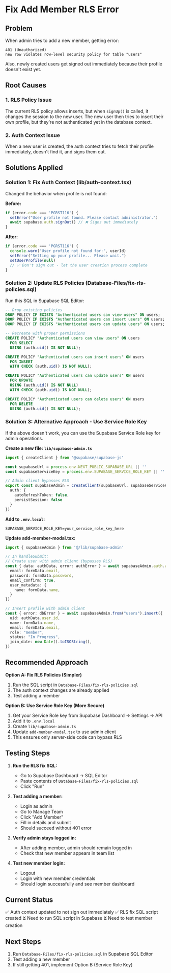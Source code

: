 # Fix Add Member RLS Error

## Problem
When admin tries to add a new member, getting error:
```
401 (Unauthorized)
new row violates row-level security policy for table "users"
```

Also, newly created users get signed out immediately because their profile doesn't exist yet.

## Root Causes

### 1. RLS Policy Issue
The current RLS policy allows inserts, but when `signUp()` is called, it changes the session to the new user. The new user then tries to insert their own profile, but they're not authenticated yet in the database context.

### 2. Auth Context Issue
When a new user is created, the auth context tries to fetch their profile immediately, doesn't find it, and signs them out.

## Solutions Applied

### Solution 1: Fix Auth Context (lib/auth-context.tsx)
Changed the behavior when profile is not found:

**Before:**
```typescript
if (error.code === 'PGRST116') {
  setError("User profile not found. Please contact administrator.")
  await supabase.auth.signOut() // ❌ Signs out immediately
}
```

**After:**
```typescript
if (error.code === 'PGRST116') {
  console.warn("User profile not found for:", userId)
  setError("Setting up your profile... Please wait.")
  setUserProfile(null)
  // ✅ Don't sign out - let the user creation process complete
}
```

### Solution 2: Update RLS Policies (Database-Files/fix-rls-policies.sql)
Run this SQL in Supabase SQL Editor:

```sql
-- Drop existing policies
DROP POLICY IF EXISTS "Authenticated users can view users" ON users;
DROP POLICY IF EXISTS "Authenticated users can insert users" ON users;
DROP POLICY IF EXISTS "Authenticated users can update users" ON users;

-- Recreate with proper permissions
CREATE POLICY "Authenticated users can view users" ON users
  FOR SELECT 
  USING (auth.uid() IS NOT NULL);

CREATE POLICY "Authenticated users can insert users" ON users
  FOR INSERT 
  WITH CHECK (auth.uid() IS NOT NULL);

CREATE POLICY "Authenticated users can update users" ON users
  FOR UPDATE 
  USING (auth.uid() IS NOT NULL)
  WITH CHECK (auth.uid() IS NOT NULL);

CREATE POLICY "Authenticated users can delete users" ON users
  FOR DELETE 
  USING (auth.uid() IS NOT NULL);
```

### Solution 3: Alternative Approach - Use Service Role Key

If the above doesn't work, you can use the Supabase Service Role key for admin operations.

**Create a new file: `lib/supabase-admin.ts`**
```typescript
import { createClient } from '@supabase/supabase-js'

const supabaseUrl = process.env.NEXT_PUBLIC_SUPABASE_URL || ''
const supabaseServiceKey = process.env.SUPABASE_SERVICE_ROLE_KEY || ''

// Admin client bypasses RLS
export const supabaseAdmin = createClient(supabaseUrl, supabaseServiceKey, {
  auth: {
    autoRefreshToken: false,
    persistSession: false
  }
})
```

**Add to `.env.local`:**
```
SUPABASE_SERVICE_ROLE_KEY=your_service_role_key_here
```

**Update add-member-modal.tsx:**
```typescript
import { supabaseAdmin } from '@/lib/supabase-admin'

// In handleSubmit:
// Create user with admin client (bypasses RLS)
const { data: authData, error: authError } = await supabaseAdmin.auth.admin.createUser({
  email: formData.email,
  password: formData.password,
  email_confirm: true,
  user_metadata: {
    name: formData.name,
  }
})

// Insert profile with admin client
const { error: dbError } = await supabaseAdmin.from("users").insert({
  uid: authData.user.id,
  name: formData.name,
  email: formData.email,
  role: "member",
  status: "In Progress",
  join_date: new Date().toISOString(),
})
```

## Recommended Approach

**Option A: Fix RLS Policies (Simpler)**
1. Run the SQL script in `Database-Files/fix-rls-policies.sql`
2. The auth context changes are already applied
3. Test adding a member

**Option B: Use Service Role Key (More Secure)**
1. Get your Service Role key from Supabase Dashboard → Settings → API
2. Add it to `.env.local`
3. Create `lib/supabase-admin.ts`
4. Update `add-member-modal.tsx` to use admin client
5. This ensures only server-side code can bypass RLS

## Testing Steps

1. **Run the RLS fix SQL:**
   - Go to Supabase Dashboard → SQL Editor
   - Paste contents of `Database-Files/fix-rls-policies.sql`
   - Click "Run"

2. **Test adding a member:**
   - Login as admin
   - Go to Manage Team
   - Click "Add Member"
   - Fill in details and submit
   - Should succeed without 401 error

3. **Verify admin stays logged in:**
   - After adding member, admin should remain logged in
   - Check that new member appears in team list

4. **Test new member login:**
   - Logout
   - Login with new member credentials
   - Should login successfully and see member dashboard

## Current Status

✅ Auth context updated to not sign out immediately
✅ RLS fix SQL script created
⏳ Need to run SQL script in Supabase
⏳ Need to test member creation

## Next Steps

1. Run `Database-Files/fix-rls-policies.sql` in Supabase SQL Editor
2. Test adding a new member
3. If still getting 401, implement Option B (Service Role Key)
